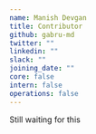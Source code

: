 ```yaml
---
name: Manish Devgan
title: Contributor
github: gabru-md
twitter: ""
linkedin: ""
slack: ""
joining_date: ""
core: false
intern: false
operations: false
---
```


Still waiting for this
